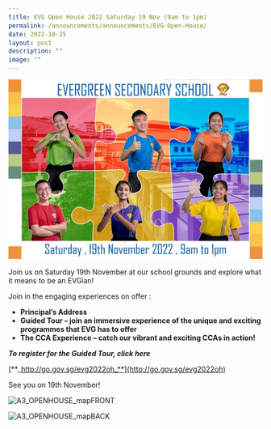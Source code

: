 ```yaml
---
title: EVG Open House 2022 Saturday 19 Nov (9am to 1pm)
permalink: /announcements/announcements/EVG-Open-House/
date: 2022-10-25
layout: post
description: ""
image: ""
---
```

![](/images/Resources/October%2025,%202022%20EVG%20OH/2022-Open-House.jpg)

Join us on Saturday 19th November at our school grounds and explore what it means to be an EVGian!

Join in the engaging experiences on offer :

*   **Principal’s Address**
*   **Guided Tour – join an immersive experience of the unique and exciting programmes that EVG has to offer**
*   **The CCA Experience – catch our vibrant and exciting CCAs in action!**

**_To register for the Guided Tour, click here_**

[**_http://go.gov.sg/evg2022oh_**](http://go.gov.sg/evg2022oh)

See you on 19th November!

![A3_OPENHOUSE_mapFRONT](https://evergreensec.moe.edu.sg/wp-content/uploads/2022/11/A3_OPENHOUSE_mapFRONT-scaled.jpg "A3_OPENHOUSE_mapFRONT")

![A3_OPENHOUSE_mapBACK](https://evergreensec.moe.edu.sg/wp-content/uploads/2022/11/A3_OPENHOUSE_mapBACK-scaled.jpg "A3_OPENHOUSE_mapBACK")